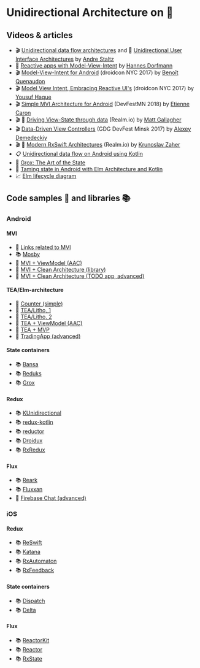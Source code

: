 # Unidirectional Architecture on :iphone:

## Videos & articles

* :clapper: [Unidirectional data flow architectures](https://www.youtube.com/watch?v=1c6XiQsnh_U) and :page_facing_up: [Unidirectional User Interface Architectures](https://staltz.com/unidirectional-user-interface-architectures.html) by [Andre Staltz](https://github.com/staltz)
* :bookmark_tabs: [Reactive apps with Model-View-Intent](http://hannesdorfmann.com/android/mosby3-mvi-1) by [Hannes Dorfmann](https://github.com/sockeqwe)
* :clapper: [Model-View-Intent for Android](https://www.youtube.com/watch?v=PXBXcHQeDLE) (droidcon NYC 2017) by [Benoît Quenaudon](https://github.com/oldergod)
* :clapper: [Model View Intent, Embracing Reactive UI's](https://www.youtube.com/watch?v=8JewfcZl5TQ) (droidcon NYC 2017) by [Yousuf Haque](https://github.com/yousuf-haque)
* :clapper: [Simple MVI Architecture for Android](https://www.youtube.com/watch?v=A2xyPZyoFUo) (DevFestMN 2018) by [Etienne Caron](https://github.com/kanawish)
* :clapper: :page_facing_up: [Driving View-State through data](https://academy.realm.io/posts/try-swift-nyc-2017-matt-gallagher-driving-view-state-through-data/) (Realm.io) by [Matt Gallagher](https://github.com/mattgallagher)
* :clapper: [Data-Driven View Controllers](https://www.youtube.com/watch?v=MrFuKB3HY9o) (GDG DevFest Minsk 2017) by [Alexey Demedeckiy](https://github.com/AlexeyDemedetskiy)
* :clapper: :page_facing_up: [Modern RxSwift Architectures](https://academy.realm.io/posts/try-swift-nyc-2017-krunoslav-zaher-modern-rxswift-architectures/) (Realm.io) by [Krunoslav Zaher](https://github.com/kzaher)
* :clipboard: [Unidirectional data flow on Android using Kotlin](https://speakerdeck.com/cesarvaliente/unidirectional-data-flow-on-android-using-kotlin)
* :page_facing_up: [Grox: The Art of the State](https://medium.com/groupon-eng/grox-the-art-of-the-state-b5223f48d696)
* :page_facing_up: [Taming state in Android with Elm Architecture and Kotlin](https://proandroiddev.com/taming-state-in-android-with-elm-architecture-and-kotlin-part-1-566caae0f706) 
* :chart_with_upwards_trend: [Elm lifecycle diagram](https://github.com/plaxdan/elm-lifecycle)

## Code samples :file_folder: and libraries :books:

### Android

#### MVI
* :page_facing_up: [Links related to MVI](https://github.com/CodyEngel/MVI)
* :books: [Mosby](https://github.com/sockeqwe/mosby)
* :file_folder: [MVI + ViewModel (AAC)](https://github.com/oldergod/android-architecture)
* :file_folder: [MVI + Clean Architecture (library)](https://github.com/bufferapp/android-clean-architecture-mvi-boilerplate)
* :file_folder: [MVI + Clean Architecture (TODO app, advanced)](https://github.com/iPoli/iPoli-android)
#### TEA/Elm-architecture
* :file_folder: [Counter (simple)](https://github.com/glung/elm-architecture-android)
* :file_folder: [TEA/Litho, 1](https://github.com/p69/Elma)
* :file_folder: [TEA/Litho, 2](https://github.com/y2k/litho-elmish)
* :file_folder: [TEA + ViewModel (AAC)](https://github.com/InventiDevelopment/Elmdroid)
* :file_folder: [TEA + MVP](https://github.com/sgrekov/Android-Elm-Architecture-Sample)
* :file_folder: [TradingApp (advanced)](https://github.com/futtetennista/TradingApp)
#### State containers
* :books: [Bansa](https://github.com/brianegan/bansa)
* :books: [Reduks](https://github.com/beyondeye/Reduks)
* :books: [Grox](https://github.com/groupon/grox)
#### Redux
* :books: [KUnidirectional](https://github.com/CesarValiente/KUnidirectional)
* :books: [redux-kotlin](https://github.com/pardom/redux-kotlin)
* :books: [reductor](https://github.com/Yarikx/reductor)
* :books: [Droidux](https://github.com/izumin5210/Droidux)
* :books: [RxRedux](https://github.com/Zeyad-37/RxRedux)
#### Flux
* :books: [Reark](https://github.com/reark/reark)
* :books: [Fluxxan](https://github.com/thedumbtechguy/Fluxxan)
* :file_folder: [Firebase Chat (advanced)](https://github.com/FrangSierra/KotlinFirechat)

### iOS

#### Redux
* :books: [ReSwift](https://github.com/ReSwift/ReSwift)
* :books: [Katana](https://github.com/BendingSpoons/katana-swift)
* :books: [RxAutomaton](https://github.com/inamiy/RxAutomaton)
* :books: [RxFeedback](https://github.com/NoTests/RxFeedback.swift)
#### State containers
* :books: [Dispatch](https://github.com/alexdrone/Dispatch)
* :books: [Delta](https://github.com/thoughtbot/Delta)
#### Flux
* :books: [ReactorKit](https://github.com/ReactorKit/ReactorKit)
* :books: [Reactor](https://github.com/ReactorSwift/Reactor)
* :books: [RxState](https://github.com/RxSwiftCommunity/RxState)
